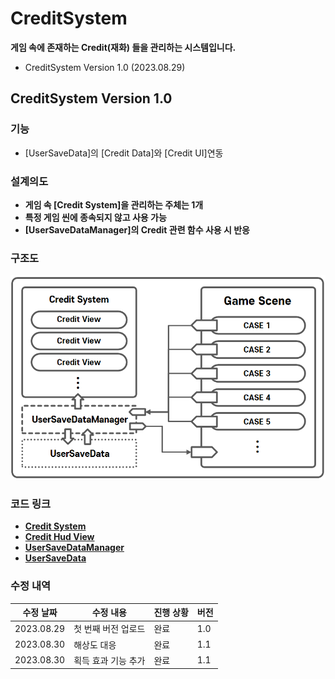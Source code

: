 # CreditSystem

**게임 속에 존재하는 Credit(재화) 들을 관리하는 시스템입니다.**

- CreditSystem Version 1.0 (2023.08.29)

## CreditSystem Version 1.0

### 기능

- [UserSaveData]의 [Credit Data]와 [Credit UI]연동

### 설계의도

- **게임 속 [Credit System]을 관리하는 주체는 1개**
- **특정 게임 씬에 종속되지 않고 사용 가능** 
- **[UserSaveDataManager]의 Credit 관련 함수 사용 시 반응**

### 구조도

<p align="center">
    <img src="CreditSystem/ImageGroup/Structure.png" alt="Structure" width="600">
</p>

### 코드 링크

  - **[Credit System](https://github.com/MinjunISAAC/CreditSystem/blob/main/CreditSystem/Assets/Utility/CreditSystem/Scripts/CreditSystem.cs)**
  - **[Credit Hud View](https://github.com/MinjunISAAC/CreditSystem/blob/main/CreditSystem/Assets/Utility/CreditSystem/Scripts/CreditHudView.cs)**
  - **[UserSaveDataManager](https://github.com/MinjunISAAC/CreditSystem/blob/main/CreditSystem/Assets/Utility/UserSaveData/Scripts/UserSaveDataManager.cs)**
  - **[UserSaveData](https://github.com/MinjunISAAC/CreditSystem/blob/main/CreditSystem/Assets/Utility/UserSaveData/Scripts/UserSaveData.cs)**

### 수정 내역

| 수정 날짜 | 수정 내용           | 진행 상황   | 버전 | 
|-----------|--------------------| ------------ | -----|
|2023.08.29 | 첫 번째 버전 업로드  | 완료         | 1.0  |
|2023.08.30 | 해상도 대응          | 완료         | 1.1  |
|2023.08.30 | 획득 효과 기능 추가  | 완료         | 1.1  |
